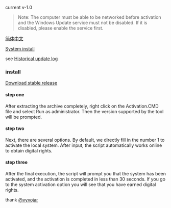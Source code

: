 current v-1.0

> Note: The computer must be able to be networked before activation and the Windows Update service must not be disabled. If it is disabled, please enable the service first.

[简体中文](./zh-cn.md)

[System install](./SystemInstall.md)

see [Historical update log](./updatelog.md)


### install

[Download stable release](https://github.com/TrustTheBoy/windows-digital-authorization/archive/stable-v1.0.zip)

#### step one

After extracting the archive completely, right click on the Activation.CMD file and select Run as administrator. Then the version supported by the tool will be prompted.

#### step two

Next, there are several options. By default, we directly fill in the number 1 to activate the local system. After input, the script automatically works online to obtain digital rights.

#### step three

After the final execution, the script will prompt you that the system has been activated, and the activation is completed in less than 30 seconds. If you go to the system activation option you will see that you have earned digital rights.

thank [@vyvojar](https://github.com/vyvojar/slshim)